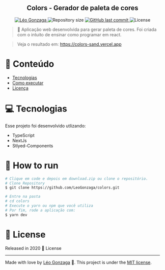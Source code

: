 

<div align="center">
<h2>Colors - Gerador de paleta de cores</h2>
</div>   
<p align="center">	
   <a href="https://www.linkedin.com/in/leogonzaga/">
      <img alt="Léo Gonzaga" src="https://img.shields.io/badge/-Leo Gonzaga-FB250?style=flat&logo=Linkedin&logoColor=white" />
   </a>
  <img alt="Repository size" src="https://img.shields.io/github/repo-size/LeoGonzaga/colors?color=FB250">

  <a href="https://github.com/leoGonzaga/preguizap/commits/main">
    <img alt="GitHub last commit" src="https://img.shields.io/github/last-commit/leoGonzaga/colors?color=FB250">
  </a> 
  <img alt="License" src="https://img.shields.io/badge/license-MIT-FB250">

</p>

> :rocket: Aplicação web desenvolvida para gerar paleta de cores. Foi criada com o intuito de ensinar como programar em react.

> Veja o resultado em: https://colors-sand.vercel.app


# :pushpin: Conteúdo

* [Tecnologias](#computer-Tecnologias)
* [Como executar](#construction_worker-how-to-run)
* [Licença](#closed_book-license)
  
# :computer: Tecnologias
Esse projeto foi desenvolvido utlizando:

* TypeScript
* NextJs
* Stlyed-Components

# :construction_worker: How to run
```bash
# Clique em code e depois em download.zip ou clone o repositório.
# Clone Repository
$ git clone https://github.com/LeoGonzaga/colors.git

# Entre na pasta
# cd colors
# Execute o yarn ou npm que você utiliza
# Por fim, rode a aplicação com:
$ yarn dev 

```

# :closed_book: License

Released in 2020 :closed_book: License

---

Made with love by [Léo Gonzaga](https://github.com/LeoGonzaga) 🚀.
This project is under the [MIT license](./LICENSE).
